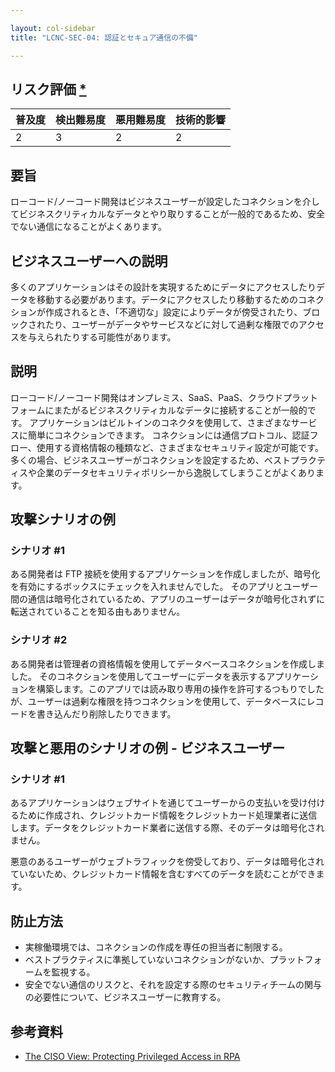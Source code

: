```yaml
---

layout: col-sidebar
title: "LCNC-SEC-04: 認証とセキュア通信の不備"

---
```


## リスク評価 [*](https://owasp.org/www-project-top-ten/2017/Note_About_Risks)

| 普及度 | 検出難易度 | 悪用難易度 | 技術的影響 |
| --- | --- | --- | --- |
| 2 | 3 | 2 | 2 |

## 要旨

ローコード/ノーコード開発はビジネスユーザーが設定したコネクションを介してビジネスクリティカルなデータとやり取りすることが一般的であるため、安全でない通信になることがよくあります。

## ビジネスユーザーへの説明

多くのアプリケーションはその設計を実現するためにデータにアクセスしたりデータを移動する必要があります。データにアクセスしたり移動するためのコネクションが作成されるとき、「不適切な」設定によりデータが傍受されたり、ブロックされたり、ユーザーがデータやサービスなどに対して過剰な権限でのアクセスを与えられたりする可能性があります。

## 説明

ローコード/ノーコード開発はオンプレミス、SaaS、PaaS、クラウドプラットフォームにまたがるビジネスクリティカルなデータに接続することが一般的です。
アプリケーションはビルトインのコネクタを使用して、さまざまなサービスに簡単にコネクションできます。
コネクションには通信プロトコル、認証フロー、使用する資格情報の種類など、さまざまなセキュリティ設定が可能です。
多くの場合、ビジネスユーザーがコネクションを設定するため、ベストプラクティスや企業のデータセキュリティポリシーから逸脱してしまうことがよくあります。

## 攻撃シナリオの例

### シナリオ #1

ある開発者は FTP 接続を使用するアプリケーションを作成しましたが、暗号化を有効にするボックスにチェックを入れませんでした。
そのアプリとユーザー間の通信は暗号化されているため、アプリのユーザーはデータが暗号化されずに転送されていることを知る由もありません。

### シナリオ #2

ある開発者は管理者の資格情報を使用してデータベースコネクションを作成しました。
そのコネクションを使用してユーザーにデータを表示するアプリケーションを構築します。このアプリでは読み取り専用の操作を許可するつもりでしたが、ユーザーは過剰な権限を持つコネクションを使用して、データベースにレコードを書き込んだり削除したりできます。

## 攻撃と悪用のシナリオの例 - ビジネスユーザー

### シナリオ #1

あるアプリケーションはウェブサイトを通じてユーザーからの支払いを受け付けるために作成され、クレジットカード情報をクレジットカード処理業者に送信します。データをクレジットカード業者に送信する際、そのデータは暗号化されません。

悪意のあるユーザーがウェブトラフィックを傍受しており、データは暗号化されていないため、クレジットカード情報を含むすべてのデータを読むことができます。


## 防止方法

- 実稼働環境では、コネクションの作成を専任の担当者に制限する。
- ベストプラクティスに準拠していないコネクションがないか、プラットフォームを監視する。
- 安全でない通信のリスクと、それを設定する際のセキュリティチームの関与の必要性について、ビジネスユーザーに教育する。

## 参考資料

- [The CISO View: Protecting Privileged Access in RPA](https://www.cyberark.com/resources/blog/ciso-view-insights-securely-scaling-rpa-initiatives)
